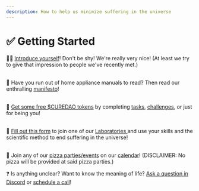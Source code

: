 ```yaml
---
description: How to help us minimize suffering in the universe
---
```


# ✅ Getting Started

🙋‍♂️ [Introduce yourself](https://discord.gg/n6Xcn2f7Y3)! Don't be shy!  We're really very nice! (At least we try to give that impression to people we've recently met.)

\
📜 Have you run out of home appliance manuals to read?  Then read our enthralling [manifesto](https://docs.curedao.org)!&#x20;

\
🎁 [Get some free $CUREDAO tokens](../../../get-tokens.md) by completing [tasks](../../../task-management/do-a-task-and-create-pull-request.md), [challenges](https://app.gitbook.com/o/5VrxfXthJ6nareW3125z/s/164CGXph9nbRQKcXbkMa/), or just for being you!&#x20;

\
🧪 [Fill out this form](https://notionforms.io/forms/join-curedao) to join one of our [Laboratories ](../../../../constitution/5-organization.md#initial-laboratories)and use your skills and the scientific method to end suffering in the universe!

\
📆 Join any of our [pizza parties/events](https://calendar.google.com/calendar/u/0?cid=aGVsbG9AY3VyZWRhby5vcmc) on our [calendar](https://calendar.google.com/calendar/u/0?cid=aGVsbG9AY3VyZWRhby5vcmc)! (DISCLAIMER: No pizza will be provided at said pizza parties.)

❓ Is anything unclear? Want to know the meaning of life? [Ask a question in Discord](https://discord.gg/9yyYFBqs5H) or [schedule a call](https://calendly.com/optomitron)!

